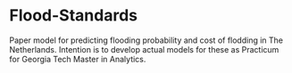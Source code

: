 # Flood-Standards
Paper model for predicting flooding probability and cost of flodding in The Netherlands. Intention is to develop actual models for these as Practicum for Georgia Tech Master in Analytics.
